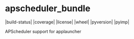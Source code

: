 # apscheduler_bundle

|build-status| |coverage| |license| |wheel| |pyversion| |pyimp| 

APScheduler support for applauncher

